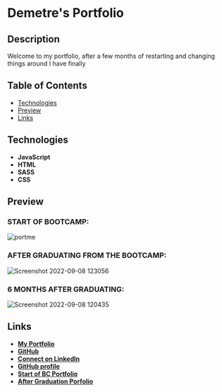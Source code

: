# Demetre's Portfolio

## Description 
Welcome to my portfolio, after a few months of restarting and changing things around I have finally 

## Table of Contents
  - [Technologies](#technology-used)
  - [Preview](#preview)
  - [Links](#links)

## Technologies
- **JavaScript**
- **HTML**
- **SASS**
- **CSS**

## Preview 
### START OF BOOTCAMP:
![portme](https://user-images.githubusercontent.com/89409597/189205175-a308e5fc-855d-4d45-8a7c-b07aed95d2f1.PNG)



### AFTER GRADUATING FROM THE BOOTCAMP:
![Screenshot 2022-09-08 123056](https://user-images.githubusercontent.com/89409597/189209848-126e4082-ff80-4c9c-9a1c-2d644a5aacb1.png)





### 6 MONTHS AFTER GRADUATING:
![Screenshot 2022-09-08 120435](https://user-images.githubusercontent.com/89409597/189205494-ad47800d-a6a9-4c7f-8acd-505bad19fa85.png)


## Links
  - **[My Portfolio](https://trane7.github.io/PortfolioFinal/)**
  - **[GitHub](https://github.com/Trane7/)**
  - **[Connect on LinkedIn](https://www.linkedin.com/in/demetre-growette-0776a7b7/)**
  - **[GitHub profile](https://github.com/Trane7)**
  - **[Start of BC Portfolio](https://trane7.github.io/)**
  - **[After Graduation Porfolio](https://trane7.github.io/portfolio/)**